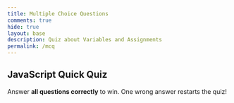 ```yaml
---
title: Multiple Choice Questions
comments: true
hide: true
layout: base
description: Quiz about Variables and Assignments
permalink: /mcq
---
```


## JavaScript Quick Quiz  
Answer **all questions correctly** to win. One wrong answer restarts the quiz!

<div id="quiz"></div>

<script>
const questions = [
  { q: "What would the data type be for the variable shoeSize?",
    opts: ["Boolean", "String", "Integer", "Plus"], correct: 2 }, // Integer = index 2
  { q: "What would the data type be for the variable isHot?",
    opts: ["Integer","Boolean","Minus","String"], correct: 1 },   // Boolean = index 1
  { q: "For variables should you use = or == ?",
    opts: ["==","="], correct: 1 },                              // "=" = index 1
  { q: "If you use the word let while assigning a variable, what language is that?",
    opts: ["JavaScript", "Python"], correct: 0 },
  { q: "What is the correct way to store a string variable in JavaScript",
    opts: ["let name = 'Ethan'", "let name = Ethan", "let name = Ethan'"], correct: 0 },
  { q: "What value does this code assign to x: let x = 10;",
    opts: ["10 (string)", "x", "undefined", "10 (an integer)"], correct: 3 },
  { q: "What is a boolean?",
    opts: ["A number", "A group of words", "True or false", "A minus"], correct: 2 },
  { q: "What are the characteristics of an ideal variable name?",
    opts: ["Long and specific", "Short and broad", "Long and broad", "Medium and specific"], correct: 3 },
  { q: "Which of these is a better variable name?",
    opts: ["2name", "name2", "#name", "my-name"], correct: 1 },
  { q: "What would the value of x be after this code? let x = 5;  x = x + 3;",
    opts: ["3", "5", "8", "x"], correct: 2 },
  { q: "If you write let age = 15; what is the variable name?",
    opts: ["let", "15", "JavaScript", "age"], correct: 3 },       
    
];


let current = 0;
function loadQuestion() {
  const q = questions[current];
  const letters = ["A","B","C","D"]; // add labels
  document.getElementById("quiz").innerHTML = `
    <h4>${q.q}</h4>
    ${q.opts.map((opt,i)=>
      `<button onclick="checkAnswer(${i})">
         ${letters[i] || ""}. ${opt}
       </button>`
    ).join("<br>")}
    <p>Question ${current+1} of ${questions.length}</p>
  `;
}

function checkAnswer(choice) {
  if (choice === questions[current].correct) {
    current++;
    if (current < questions.length) {
      loadQuestion();
    } else {
      document.getElementById("quiz").innerHTML =
        `<h3>Perfect! You answered all ${questions.length} correctly!</h3>`;
    }
  } else {
    alert("Wrong! Starting over…");
    current = 0;
    loadQuestion();
  }
}

loadQuestion();
</script>